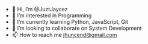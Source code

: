 - 👋 Hi, I’m @JuztJaycez
- 👀 I’m interested in Programming 
- 🌱 I’m currently learning Python, JavaScript, Git
- 💞️ I’m looking to collaborate on System Development 
- 📫 How to reach me jhuncend@gmail.com

<!---
JuztJaycez/JuztJaycez is a ✨ special ✨ repository because its `README.md` (this file) appears on your GitHub profile.
You can click the Preview link to take a look at your changes.
--->
